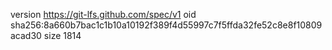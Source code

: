version https://git-lfs.github.com/spec/v1
oid sha256:8a660b7bac1c1b10a10192f389f4d55997c7f5ffda32fe52c8e8f10809acad30
size 1814
